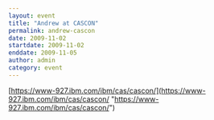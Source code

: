 ```yaml
---
layout: event
title: "Andrew at CASCON"
permalink: andrew-cascon
date: 2009-11-02
startdate: 2009-11-02
enddate: 2009-11-05
author: admin
category: event
---
```


[https://www-927.ibm.com/ibm/cas/cascon/](https://www-927.ibm.com/ibm/cas/cascon/ "https://www-927.ibm.com/ibm/cas/cascon/")

